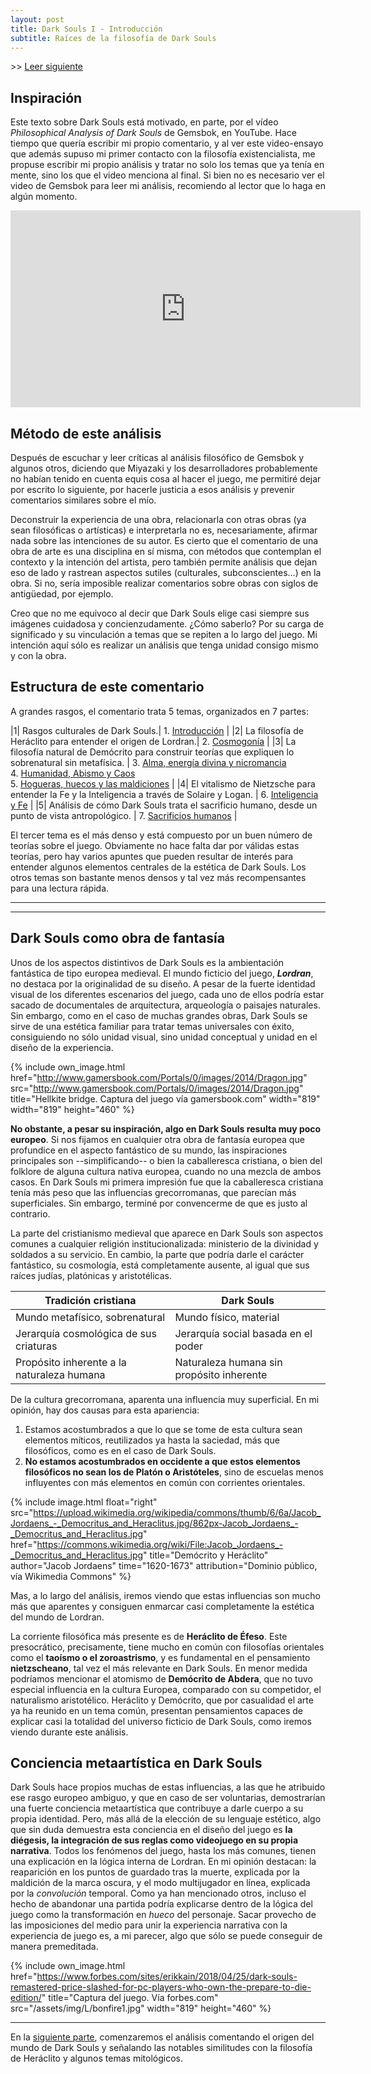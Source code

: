 ```yaml
---
layout: post
title: Dark Souls I - Introducción
subtitle: Raíces de la filosofía de Dark Souls
---
```


[]() >> [Leer siguiente](2)

## Inspiración

Este texto sobre Dark Souls está motivado, en parte, por el vídeo <em>Philosophical Analysis of Dark Souls</em> de Gemsbok, en YouTube. Hace tiempo que quería escribir mi propio comentario, y al ver este video-ensayo que además supuso mi primer contacto con la filosofía existencialista, me propuse escribir mi propio análisis y tratar no solo los temas que ya tenía en mente, sino los que el video menciona al final. Si bien no es necesario ver el video de Gemsbok para leer mi análisis, recomiendo al lector que lo haga en algún momento.

<div style="text-align: center">
<iframe width="560" height="315" src="https://www.youtube.com/embed/xpf3KQBIoCY" title="YouTube video player" frameborder="0" allow="accelerometer; autoplay; clipboard-write; encrypted-media; gyroscope; picture-in-picture; web-share" allowfullscreen></iframe>
</div>

## Método de este análisis

Después de escuchar y leer críticas al análisis filosófico de Gemsbok y algunos otros, diciendo que Miyazaki y los desarrolladores probablemente no habían tenido en cuenta equis cosa al hacer el juego, me permitiré dejar por escrito lo siguiente, por hacerle justicia a esos análisis y prevenir comentarios similares sobre el mío.

Deconstruir la experiencia de una obra, relacionarla con otras obras (ya sean filosóficas o artísticas) e interpretarla no es, necesariamente, afirmar nada sobre las intenciones de su autor. Es cierto que el comentario de una obra de arte es una disciplina en sí misma, con métodos que contemplan el contexto y la intención del artista, pero también permite análisis que dejan eso de lado y rastrean aspectos sutiles (culturales, subconscientes...) en la obra. Si no, sería imposible realizar comentarios sobre obras con siglos de antigüedad, por ejemplo.

Creo que no me equivoco al decir que Dark Souls elige casi siempre sus imágenes cuidadosa y concienzudamente. ¿Cómo saberlo? Por su carga de significado y su vinculación a temas que se repiten a lo largo del juego. Mi intención aquí sólo es realizar un análisis que tenga unidad consigo mismo y con la obra.

## Estructura de este comentario

A grandes rasgos, el comentario trata 5 temas, organizados en 7 partes:

|1| Rasgos culturales de Dark Souls.| 1. [Introducción](1) |
|2| La filosofía de Heráclito para entender el origen de Lordran.| 2. [Cosmogonía](2) |
|3| La filosofía natural de Demócrito para construir teorías que expliquen lo sobrenatural sin metafísica. | 3. [Alma, energía divina y nicromancia](3)<br/>4. [Humanidad, Abismo y Caos](4)<br/>5. [Hogueras, huecos y las maldiciones](5) |
|4| El vitalismo de Nietzsche para entender la Fe y la Inteligencia a través de Solaire y Logan. | 6. [Inteligencia y Fe](6) |
|5| Análisis de cómo Dark Souls trata el sacrificio humano, desde un punto de vista antropológico. | 7. [Sacrificios humanos](7) |

El tercer tema es el más denso y está compuesto por un buen número de teorías sobre el juego. Obviamente no hace falta dar por válidas estas teorías, pero hay varios apuntes que pueden resultar de interés para entender algunos elementos centrales de la estética de Dark Souls. Los otros temas son bastante menos densos y tal vez más recompensantes para una lectura rápida.

***
***

## Dark Souls como obra de fantasía

Unos de los aspectos distintivos de Dark Souls es la ambientación fantástica de tipo europea medieval. El mundo ficticio del juego, ***Lordran***, no destaca por la originalidad de su diseño. A pesar de la fuerte identidad visual de los diferentes escenarios del juego, cada uno de ellos podría estar sacado de documentales de arquitectura, arqueología o paisajes naturales. Sin embargo, como en el caso de muchas grandes obras, Dark Souls se sirve de una estética familiar para tratar temas universales con éxito, consiguiendo no sólo unidad visual, sino unidad conceptual y unidad en el diseño de la experiencia.

{% include own_image.html href="http://www.gamersbook.com/Portals/0/images/2014/Dragon.jpg" src="http://www.gamersbook.com/Portals/0/images/2014/Dragon.jpg" title="Hellkite bridge. Captura del juego vía gamersbook.com" width="819" width="819" height="460" %}

**No obstante, a pesar su inspiración, algo en Dark Souls resulta muy poco europeo**. Si nos fijamos en cualquier otra obra de fantasía europea que profundice en el aspecto fantástico de su mundo, las inspiraciones principales son --simplificando-- o bien la caballeresca cristiana, o bien del folklore de alguna cultura nativa europea, cuando no una mezcla de ambos casos. En Dark Souls mi primera impresión fue que la caballeresca cristiana tenía más peso que las influencias grecorromanas, que parecían más superficiales. Sin embargo, terminé por convencerme de que es justo al contrario.

La parte del cristianismo medieval que aparece en Dark Souls son aspectos comunes a cualquier religión institucionalizada: ministerio de la divinidad y soldados a su servicio. En cambio, la parte que podría darle el carácter fantástico, su cosmología, está completamente ausente, al igual que sus raíces judías, platónicas y aristotélicas.

|Tradición cristiana|Dark Souls|
|---|---|
|Mundo metafísico, sobrenatural|Mundo físico, material|
|Jerarquía cosmológica de sus criaturas|Jerarquía social basada en el poder|
|Propósito inherente a la naturaleza humana|Naturaleza humana sin propósito inherente|

De la cultura grecorromana, aparenta una influencia muy superficial. En mi opinión, hay dos causas para esta apariencia:

1. Estamos acostumbrados a que lo que se tome de esta cultura sean elementos míticos, reutilizados ya hasta la saciedad, más que filosóficos, como es en el caso de Dark Souls.
2. **No estamos acostumbrados en occidente a que estos elementos filosóficos no sean los de Platón o Aristóteles**, sino de escuelas menos influyentes con más elementos en común con corrientes orientales.

{% include image.html float="right" src="https://upload.wikimedia.org/wikipedia/commons/thumb/6/6a/Jacob_Jordaens_-_Democritus_and_Heraclitus.jpg/862px-Jacob_Jordaens_-_Democritus_and_Heraclitus.jpg" href="https://commons.wikimedia.org/wiki/File:Jacob_Jordaens_-_Democritus_and_Heraclitus.jpg" title="Demócrito y Heráclito" author="Jacob Jordaens" time="1620-1673" attribution="Dominio público, vía Wikimedia Commons" %}

Mas, a lo largo del análisis, iremos viendo que estas influencias son mucho más que aparentes y consiguen enmarcar casi completamente la estética del mundo de Lordran.

La corriente filosófica más presente es de **Heráclito de Éfeso**. Este presocrático, precisamente, tiene mucho en común con filosofías orientales como el **taoísmo o el zoroastrismo**, y es fundamental en el pensamiento **nietzscheano**, tal vez el más relevante en Dark Souls. En menor medida podríamos mencionar el atomismo de **Demócrito de Abdera**, que no tuvo especial influencia en la cultura Europea, comparado con su competidor, el naturalismo aristotélico. Heráclito y Demócrito, que por casualidad el arte ya ha reunido en un tema común, presentan pensamientos capaces de explicar casi la totalidad del universo ficticio de Dark Souls, como iremos viendo durante este análisis.

## Conciencia metaartística en Dark Souls

Dark Souls hace propios muchas de estas influencias, a las que he atribuido ese rasgo europeo ambiguo, y que en caso de ser voluntarias, demostrarían una fuerte conciencia metaartística que contribuye a darle cuerpo a su propia identidad. Pero, más allá de la elección de su lenguaje estético, algo que sin duda demuestra esta conciencia en el diseño del juego es **la diégesis, la integración de sus reglas como videojuego en su propia narrativa**. Todos los fenómenos del juego, hasta los más comunes, tienen una explicación en la lógica interna de Lordran. En mi opinión destacan: la reaparición en los puntos de guardado tras la muerte, explicada por la maldición de la marca oscura, y el modo multijugador en línea, explicada por la *convolución* temporal. Como ya han mencionado otros, incluso el hecho de abandonar una partida podría explicarse dentro de la lógica del juego como la transformación en *hueco* del personaje. Sacar provecho de las imposiciones del medio para unir la experiencia narrativa con la experiencia de juego es, a mi parecer, algo que sólo se puede conseguir de manera premeditada. 

{% include own_image.html href="https://www.forbes.com/sites/erikkain/2018/04/25/dark-souls-remastered-price-slashed-for-pc-players-who-own-the-prepare-to-die-edition/" title="Captura del juego. Vía forbes.com" src="/assets/img/L/bonfire1.jpg" width="819" height="460" %}

***

En la [siguiente parte](2), comenzaremos el análisis comentando el origen del mundo de Dark Souls y señalando las notables similitudes con la filosofía de Heráclito y algunos temas mitológicos.